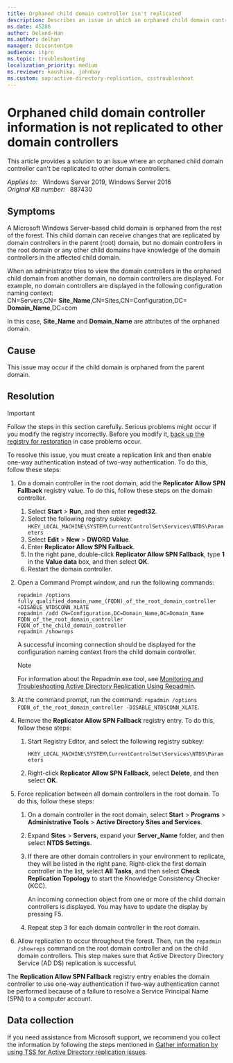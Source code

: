 ```yaml
---
title: Orphaned child domain controller isn't replicated
description: Describes an issue in which an orphaned child domain controller can't replicate information to other domain controllers in a domain, and provides a resolution.
ms.date: 45286
author: Deland-Han
ms.author: delhan
manager: dcscontentpm
audience: itpro
ms.topic: troubleshooting
localization_priority: medium
ms.reviewer: kaushika, johnbay
ms.custom: sap:active-directory-replication, csstroubleshoot
---
```

# Orphaned child domain controller information is not replicated to other domain controllers

This article provides a solution to an issue where an orphaned child domain controller can't be replicated to other domain controllers.

_Applies to:_ &nbsp; Windows Server 2019, Windows Server 2016  
_Original KB number:_ &nbsp; 887430

## Symptoms

A Microsoft Windows Server-based child domain is orphaned from the rest of the forest. This child domain can receive changes that are replicated by domain controllers in the parent (root) domain, but no domain controllers in the root domain or any other child domains have knowledge of the domain controllers in the affected child domain.

When an administrator tries to view the domain controllers in the orphaned child domain from another domain, no domain controllers are displayed. For example, no domain controllers are displayed in the following configuration naming context:  
CN=Servers,CN= **Site_Name**,CN=Sites,CN=Configuration,DC= **Domain_Name**,DC=com

In this case, **Site_Name** and **Domain_Name** are attributes of the orphaned domain.

## Cause

This issue may occur if the child domain is orphaned from the parent domain.

## Resolution

> [!IMPORTANT]
> Follow the steps in this section carefully. Serious problems might occur if you modify the registry incorrectly. Before you modify it, [back up the registry for restoration](https://support.microsoft.com/help/322756) in case problems occur.

To resolve this issue, you must create a replication link and then enable one-way authentication instead of two-way authentication. To do this, follow these steps:

1. On a domain controller in the root domain, add the **Replicator Allow SPN Fallback** registry value. To do this, follow these steps on the domain controller.
    1. Select **Start** > **Run**, and then enter **regedt32**.
    2. Select the following registry subkey:  
        `HKEY_LOCAL_MACHINE\SYSTEM\CurrentControlSet\Services\NTDS\Parameters`
    3. Select **Edit** > **New** > **DWORD Value**.
    4. Enter **Replicator Allow SPN Fallback**.
    5. In the right pane, double-click **Replicator Allow SPN Fallback**, type **1** in the **Value data** box, and then select **OK**.
    6. Restart the domain controller.

2. Open a Command Prompt window, and run the following commands:

    ```console
    repadmin /options fully_qualified_domain_name_(FQDN)_of_the_root_domain_controller +DISABLE_NTDSCONN_XLATE  
    repadmin /add CN=Configuration,DC=Domain_Name,DC=Domain_Name FQDN_of_the_root_domain_controller FQDN_of_the_child_domain_controller  
    repadmin /showreps
    ```

    A successful incoming connection should be displayed for the configuration naming context from the child domain controller.

    > [!NOTE]
    > For information about the Repadmin.exe tool, see [Monitoring and Troubleshooting Active Directory Replication Using Repadmin](/previous-versions/windows/it-pro/windows-server-2003/cc811551%28v=ws.10%29).

3. At the command prompt, run the command: `repadmin /options FQDN_of_the_root_domain_controller -DISABLE_NTDSCONN_XLATE`.

4. Remove the **Replicator Allow SPN Fallback** registry entry. To do this, follow these steps:

    1. Start Registry Editor, and select the following registry subkey:

        `HKEY_LOCAL_MACHINE\SYSTEM\CurrentControlSet\Services\NTDS\Parameters`
    2. Right-click **Replicator Allow SPN Fallback**, select **Delete**, and then select **OK**.

5. Force replication between all domain controllers in the root domain. To do this, follow these steps:
    1. On a domain controller in the root domain, select **Start** > **Programs** > **Administrative Tools** > **Active Directory Sites and Services**.
    2. Expand **Sites** > **Servers**, expand your **Server_Name** folder, and then select **NTDS Settings**.
    3. If there are other domain controllers in your environment to replicate, they will be listed in the right pane. Right-click the first domain controller in the list, select **All Tasks**, and then select **Check Replication Topology** to start the Knowledge Consistency Checker (KCC).

        An incoming connection object from one or more of the child domain controllers is displayed. You may have to update the display by pressing F5.
    4. Repeat step 3 for each domain controller in the root domain.

6. Allow replication to occur throughout the forest. Then, run the `repadmin /showreps` command on the root domain controller and on the child domain controllers. This step makes sure that Active Directory Directory Service (AD DS) replication is successful.

The **Replication Allow SPN Fallback** registry entry enables the domain controller to use one-way authentication if two-way authentication cannot be performed because of a failure to resolve a Service Principal Name (SPN) to a computer account.

## Data collection

If you need assistance from Microsoft support, we recommend you collect the information by following the steps mentioned in [Gather information by using TSS for Active Directory replication issues](../../windows-client/windows-troubleshooters/gather-information-using-tss-ad-replication.md).
